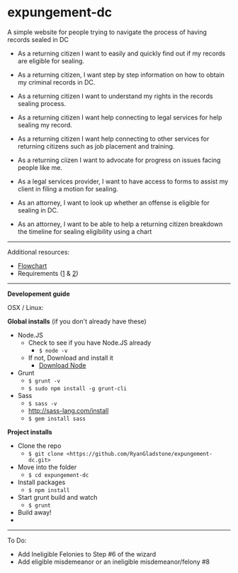 # expungement-dc
A simple website for people trying to navigate the process of having records sealed in DC

* As a returning citizen I want to easily and quickly find out if my records are eligible for sealing.
* As a returning citizen, I want step by step information on how to obtain my criminal records in DC.
* As a returning citizen I want to understand my rights in the records sealing process.
* As a returning citizen I want help connecting to legal services for help sealing my record.
* As a returning citizen I want help connecting to other services for returning citizens such as job placement and training.
* As a returning ciizen I want to advocate for progress on issues facing people like me.

* As a legal services provider, I want to have access to forms to assist my client in filing a motion for sealing.

* As an attorney, I want to look up whether an offense is eligible for sealing in DC.
* As an attorney, I want to be able to help a returning citizen breakdown the timeline for sealing eligibility using a chart

---
Additional resources:

- [Flowchart](docs/flowchart.jpeg)
- Requirements ([1](docs/requirements_1.jpeg) & [2](docs/requirements_1.jpeg))

---

**Developement guide**

OSX / Linux:

**Global installs** (if you don't already have these)

- Node.JS
	- Check to see if you have Node.JS already
		- ```$ node -v```
	- If not, Download and install it
		- [Download Node](http://nodejs.org/download/)	
- Grunt
	- ```$ grunt -v```
	- ```$ sudo npm install -g grunt-cli```
- Sass
	- ```$ sass -v```
	- <http://sass-lang.com/install>
	- ```$ gem install sass```

**Project installs**

- Clone the repo
	- ```$ git clone <https://github.com/RyanGladstone/expungement-dc.git>```  
- Move into the folder
	- ```$ cd expungement-dc```
- Install packages
	- ```$ npm install```
- Start grunt build and watch
	- ```$ grunt```
- Build away!
- 
---

To Do:
- Add Ineligible Felonies to Step #6 of the wizard
- Add eligible misdemeanor or an ineligible misdemeanor/felony #8